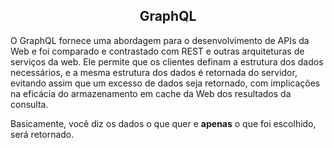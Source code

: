 <h2 align="center">GraphQL</h2>
<p>O GraphQL fornece uma abordagem para o desenvolvimento de APIs da Web e foi comparado e contrastado com REST e outras arquiteturas de serviços da web. Ele permite que os clientes definam a estrutura dos dados necessários, e a mesma estrutura dos dados é retornada do servidor, evitando assim que um excesso de dados seja retornado, com implicações na eficácia do armazenamento em cache da Web dos resultados da consulta.</p>
<p>Basicamente, você diz os dados o que quer e <strong>apenas</strong> o que foi escolhido, será retornado.</p>